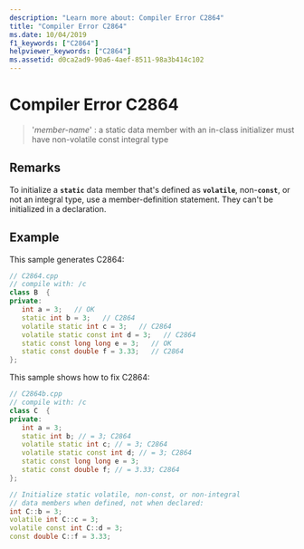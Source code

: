 ```yaml
---
description: "Learn more about: Compiler Error C2864"
title: "Compiler Error C2864"
ms.date: 10/04/2019
f1_keywords: ["C2864"]
helpviewer_keywords: ["C2864"]
ms.assetid: d0ca2ad9-90a6-4aef-8511-98a3b414c102
---
```

# Compiler Error C2864

> '*member-name*' : a static data member with an in-class initializer must have non-volatile const integral type

## Remarks

To initialize a **`static`** data member that's defined as **`volatile`**, non-**`const`**, or not an integral type, use a member-definition statement. They can't be initialized in a declaration.

## Example

This sample generates C2864:

```cpp
// C2864.cpp
// compile with: /c
class B  {
private:
   int a = 3;   // OK
   static int b = 3;   // C2864
   volatile static int c = 3;   // C2864
   volatile static const int d = 3;   // C2864
   static const long long e = 3;   // OK
   static const double f = 3.33;   // C2864
};
```

This sample shows how to fix C2864:

```cpp
// C2864b.cpp
// compile with: /c
class C  {
private:
   int a = 3;
   static int b; // = 3; C2864
   volatile static int c; // = 3; C2864
   volatile static const int d; // = 3; C2864
   static const long long e = 3;
   static const double f; // = 3.33; C2864
};

// Initialize static volatile, non-const, or non-integral
// data members when defined, not when declared:
int C::b = 3;
volatile int C::c = 3;
volatile const int C::d = 3;
const double C::f = 3.33;
```
